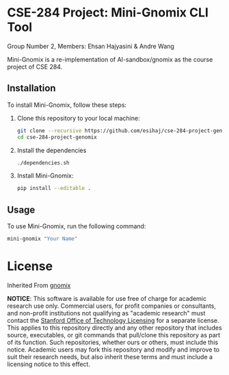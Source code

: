 # CSE-284 Project: Mini-Gnomix CLI Tool
Group Number 2, Members: Ehsan Hajyasini & Andre Wang


Mini-Gnomix is a re-implementation of AI-sandbox/gnomix as the course project of CSE 284.

## Installation

To install Mini-Gnomix, follow these steps:

1. Clone this repository to your local machine:

    ```bash
    git clone --recursive https://github.com/esihaj/cse-284-project-genomix.git
    cd cse-284-project-genomix
    ```
2. Install the dependencies
   ```bash
   ./dependencies.sh
   ```

3. Install Mini-Gnomix:

    ```bash
    pip install --editable .
    ```

## Usage

To use Mini-Gnomix, run the following command:

```bash
mini-gnomix "Your Name"
```



# License
Inherited From [gnomix](https://github.com/AI-sandbox/gnomix/blob/main/LICENSE.md)

**NOTICE**: This software is available for use free of charge for academic research use only. Commercial users, for profit companies or consultants, and non-profit institutions not qualifying as "academic research" must contact the [Stanford Office of Technology Licensing](https://otl.stanford.edu/) for a separate license. This applies to this repository directly and any other repository that includes source, executables, or git commands that pull/clone this repository as part of its function. Such repositories, whether ours or others, must include this notice. Academic users may fork this repository and modify and improve to suit their research needs, but also inherit these terms and must include a licensing notice to this effect.
